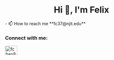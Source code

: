 <h1 align="center">Hi 👋, I'm Felix</h1>
- 📫 How to reach me **fc37@njit.edu**

<h3 align="left">Connect with me:</h3>
<p align="left">
<a href="https://linkedin.com/in/fchen829" target="blank"><img align="center" src="https://raw.githubusercontent.com/rahuldkjain/github-profile-readme-generator/master/src/images/icons/Social/linked-in-alt.svg" alt="fchen829" height="30" width="40" /></a>
</p>

